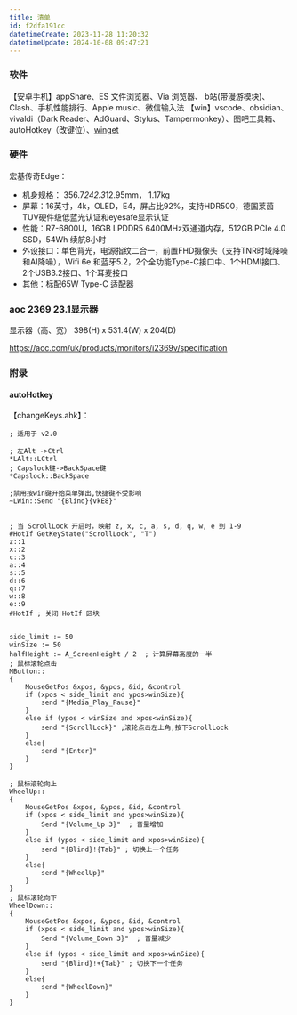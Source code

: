 ```yaml
---
title: 清单
id: f2dfa191cc
datetimeCreate: 2023-11-28 11:20:32
datetimeUpdate: 2024-10-08 09:47:21
---
```


### 软件
【安卓手机】appShare、ES 文件浏览器、Via 浏览器、 b站(带漫游模块)、Clash、手机性能排行、Apple music、微信输入法
【win】vscode、obsidian、vivaldi（Dark Reader、AdGuard、Stylus、Tampermonkey）、图吧工具箱、autoHotkey（改键位）、[winget](https://zhuanlan.zhihu.com/p/659515299)


### 硬件

宏基传奇Edge：
- 机身规格： 356.7*242.3*12.95mm， 1.17kg
- 屏幕：16英寸，4k，OLED，E4，屏占比92%，支持HDR500，德国莱茵TUV硬件级低蓝光认证和eyesafe显示认证
- 性能：R7-6800U，16GB LPDDR5 6400MHz双通道内存，512GB PCIe 4.0 SSD，54Wh 续航8小时
- 外设接口：单色背光，电源指纹二合一，前置FHD摄像头（支持TNR时域降噪和AI降噪），Wifi 6e 和蓝牙5.2，2个全功能Type-C接口中、1个HDMI接口、2个USB3.2接口、1个耳麦接口
- 其他：标配65W Type-C 适配器

### aoc 2369 23.1显示器
显示器（高、宽）
398(H) x 531.4(W) x 204(D)

https://aoc.com/uk/products/monitors/i2369v/specification
### 附录
#### autoHotkey
【changeKeys.ahk】：
```
; 适用于 v2.0

; 左Alt ->Ctrl
*LAlt::LCtrl
; Capslock键->BackSpace键
*Capslock::BackSpace

;禁用按win键开始菜单弹出,快捷键不受影响
~LWin::Send "{Blind}{vkE8}"


; 当 ScrollLock 开启时，映射 z, x, c, a, s, d, q, w, e 到 1-9
#HotIf GetKeyState("ScrollLock", "T")
z::1
x::2
c::3
a::4
s::5
d::6
q::7
w::8
e::9
#HotIf ; 关闭 HotIf 区块


side_limit := 50
winSize := 50
halfHeight := A_ScreenHeight / 2  ; 计算屏幕高度的一半
; 鼠标滚轮点击
MButton::
{
    MouseGetPos &xpos, &ypos, &id, &control
    if (xpos < side_limit and ypos>winSize){
        send "{Media_Play_Pause}"
    }
    else if (ypos < winSize and xpos<winSize){
        send "{ScrollLock}" ;滚轮点击左上角,按下ScrollLock
    }
    else{
        send "{Enter}"
    }
}

; 鼠标滚轮向上
WheelUp::
{
    MouseGetPos &xpos, &ypos, &id, &control
    if (xpos < side_limit and ypos>winSize){
        Send "{Volume_Up 3}"  ; 音量增加
    }
    else if (ypos < side_limit and xpos>winSize){
        send "{Blind}!{Tab}" ; 切换上一个任务
    }
    else{
        send "{WheelUp}"
    }
}
; 鼠标滚轮向下
WheelDown::
{
    MouseGetPos &xpos, &ypos, &id, &control
    if (xpos < side_limit and ypos>winSize){
        Send "{Volume_Down 3}"  ; 音量减少
    }
    else if (ypos < side_limit and xpos>winSize){
        send "{Blind}!+{Tab}" ; 切换下一个任务
    }
    else{
        send "{WheelDown}"
    }
}
```
